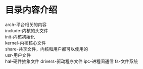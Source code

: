 # 目录内容介绍 
arch-平台相关的内容  
include-内核的头文件  
init-内核初始化  
kernel-内核核心文件  
share-共享文件，内核和用户都可以使用的  
usr-用户文件  
hal-硬件抽象文件
drivers-驱动程序文件
ipc-进程间通信
fs-文件系统
